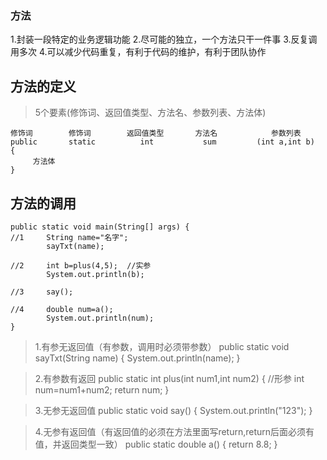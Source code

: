 ### 方法
1.封装一段特定的业务逻辑功能
2.尽可能的独立，一个方法只干一件事
3.反复调用多次
4.可以减少代码重复，有利于代码的维护，有利于团队协作

## 方法的定义
>5个要素(修饰词、返回值类型、方法名、参数列表、方法体)
	 
	修饰词        修饰词        返回值类型       方法名            参数列表
	public       static          int           sum         (int a,int b)  {
	     方法体
	}















## 方法的调用
	public static void main(String[] args) {
	//1		String name="名字";
			sayTxt(name);
		
	//2	    int b=plus(4,5);  //实参
			System.out.println(b);	
		
	//3  	say();
	
	//4     double num=a();
			System.out.println(num);
	}


>1.有参无返回值（有参数，调用时必须带参数）
	public static void sayTxt(String name) {
		System.out.println(name);
	}
	
>2.有参数有返回
	public static int plus(int num1,int num2) { //形参
		int num=num1+num2;
		return num;
	}


>3.无参无返回值
	public static void say() {
		System.out.println("123");
	}

>4.无参有返回值（有返回值的必须在方法里面写return,return后面必须有值，并返回类型一致）
	public static double a() {
		return 8.8;
	}
	
	
	

